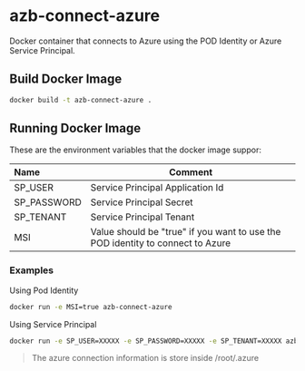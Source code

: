 # azb-connect-azure
Docker container that connects to Azure using the POD Identity or Azure Service Principal.

## Build Docker Image

```bash
docker build -t azb-connect-azure .
```

## Running Docker Image

These are the environment variables that the docker image suppor:

|Name        | Comment                         |
|:-----------|---------------------------------|
|SP_USER     | Service Principal Application Id|
|SP_PASSWORD | Service Principal Secret        |
|SP_TENANT   | Service Principal Tenant        |
|MSI         | Value should be "true" if you want to use the POD identity to connect to Azure|

### Examples

Using Pod Identity

```bash
docker run -e MSI=true azb-connect-azure
```

Using Service Principal

```bash
docker run -e SP_USER=XXXXX -e SP_PASSWORD=XXXXX -e SP_TENANT=XXXXX azb-connect-azure
```

>The azure connection information is store inside /root/.azure